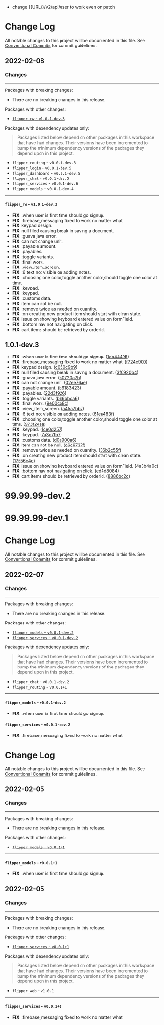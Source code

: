 <!-- TODO: -->
- change {{URL}}/v2/api/user to work even on patch


# Change Log

All notable changes to this project will be documented in this file.
See [Conventional Commits](https://conventionalcommits.org) for commit guidelines.

## 2022-02-08

### Changes

---

Packages with breaking changes:

- There are no breaking changes in this release.

Packages with other changes:

- [`flipper_rw` - `v1.0.1-dev.3`](#flipper_rw---v101-dev3)

Packages with dependency updates only:

> Packages listed below depend on other packages in this workspace that have had changes. Their versions have been incremented to bump the minimum dependency versions of the packages they depend upon in this project.

- `flipper_routing` - `v0.0.1-dev.3`
- `flipper_login` - `v0.0.1-dev.5`
- `flipper_dashboard` - `v0.0.1-dev.5`
- `flipper_chat` - `v0.0.1-dev.5`
- `flipper_services` - `v0.0.1-dev.6`
- `flipper_models` - `v0.0.1-dev.4`

---

#### `flipper_rw` - `v1.0.1-dev.3`

 - **FIX**: :when user is first time should go signup.
 - **FIX**: :firebase_messaging fixed to work no matter what.
 - **FIX**: keypad design.
 - **FIX**: null filed causing break in saving a document.
 - **FIX**: :guava java error.
 - **FIX**: can not change unit.
 - **FIX**: :payable amount.
 - **FIX**: :payables.
 - **FIX**: :toggle variants.
 - **FIX**: :final work.
 - **FIX**: :view_item_screen.
 - **FIX**: :6 text not visible on adding notes.
 - **FIX**: :choosing one color,toggle another color,should toggle one color at time.
 - **FIX**: :keypad.
 - **FIX**: :keypad.
 - **FIX**: :customs data.
 - **FIX**: item can not be null.
 - **FIX**: :remove twice as needed on quantity.
 - **FIX**: :on creating new product item should start with clean state.
 - **FIX**: issue on showing keyboard entered value on formField.
 - **FIX**: :bottom nav not navigating on click.
 - **FIX**: cart items should be retrieved by orderId.

## 1.0.1-dev.3

 - **FIX**: :when user is first time should go signup. ([1eb44495](https://github.com/yegobox/flipper/commit/1eb4449572997b2cc7766fe09fd6971c584037d3))
 - **FIX**: :firebase_messaging fixed to work no matter what. ([f724c900](https://github.com/yegobox/flipper/commit/f724c900a590081442fb2eef35b25d7842a4be29))
 - **FIX**: keypad design. ([c050c9b9](https://github.com/yegobox/flipper/commit/c050c9b99f226dfb7bbd417c3f59e730f8b956b7))
 - **FIX**: null filed causing break in saving a document. ([3f0920b4](https://github.com/yegobox/flipper/commit/3f0920b479fbfd83bdd541ecfed1bafadd31f283))
 - **FIX**: :guava java error. ([b0720a7b](https://github.com/yegobox/flipper/commit/b0720a7be7f076096f1ed88c3525ce7642a6b10c))
 - **FIX**: can not change unit. ([02ee76ae](https://github.com/yegobox/flipper/commit/02ee76aeb02479e025b24d9f0e9df384dca6f780))
 - **FIX**: :payable amount. ([b6183423](https://github.com/yegobox/flipper/commit/b6183423aa862a9db081219cca8d972852f34ab3))
 - **FIX**: :payables. ([22d3f926](https://github.com/yegobox/flipper/commit/22d3f926bdce077a18e9e47659dc51b3ec795f5b))
 - **FIX**: :toggle variants. ([b66bbca6](https://github.com/yegobox/flipper/commit/b66bbca6a70eea4dbfbbf6eaf95acc9f0cf6483c))
 - **FIX**: :final work. ([9e00ca8c](https://github.com/yegobox/flipper/commit/9e00ca8c571aaa7e62e100e0a7a975ed488d823f))
 - **FIX**: :view_item_screen. ([a45a7bb7](https://github.com/yegobox/flipper/commit/a45a7bb7a57099220aa379351920c8c26bea1698))
 - **FIX**: :6 text not visible on adding notes. ([61ea483f](https://github.com/yegobox/flipper/commit/61ea483f40e39c6f3ecf485dd52e6e528198e4ff))
 - **FIX**: :choosing one color,toggle another color,should toggle one color at time. ([973f24aa](https://github.com/yegobox/flipper/commit/973f24aa54aed6f188bd666e9ac2a1bcc9a4f8c6))
 - **FIX**: :keypad. ([1ce0d257](https://github.com/yegobox/flipper/commit/1ce0d257892e04e811bab738fecd66c258f47b99))
 - **FIX**: :keypad. ([7a3c7fb7](https://github.com/yegobox/flipper/commit/7a3c7fb788033d49493d0db77063fb3401efbb9b))
 - **FIX**: :customs data. ([d0e900a6](https://github.com/yegobox/flipper/commit/d0e900a6fd93f683f417710962ad8ba389790c2e))
 - **FIX**: item can not be null. ([c6c9737f](https://github.com/yegobox/flipper/commit/c6c9737f582b8fa65646650e12b592c4f27bcbd7))
 - **FIX**: :remove twice as needed on quantity. ([36b2c55f](https://github.com/yegobox/flipper/commit/36b2c55f796e9be1770f9cb34ad870d181a09a9b))
 - **FIX**: :on creating new product item should start with clean state. ([17556c4e](https://github.com/yegobox/flipper/commit/17556c4e28ade8ed4a23be940fe2bfdd482bf582))
 - **FIX**: issue on showing keyboard entered value on formField. ([4a3b4a0c](https://github.com/yegobox/flipper/commit/4a3b4a0c5e2351d9487f118b3bf16e7c3bcaaf42))
 - **FIX**: :bottom nav not navigating on click. ([ed4d8084](https://github.com/yegobox/flipper/commit/ed4d808488a17157dae7b93b9bcf992155787432))
 - **FIX**: cart items should be retrieved by orderId. ([8886bd2c](https://github.com/yegobox/flipper/commit/8886bd2cd3f5349569005a15325139301ad46955))

# 99.99.99-dev.2
# 99.99.99-dev.1
# Change Log

All notable changes to this project will be documented in this file.
See [Conventional Commits](https://conventionalcommits.org) for commit guidelines.

## 2022-02-07

### Changes

---

Packages with breaking changes:

- There are no breaking changes in this release.

Packages with other changes:

- [`flipper_models` - `v0.0.1-dev.2`](#flipper_models---v001-dev2)
- [`flipper_services` - `v0.0.1-dev.2`](#flipper_services---v001-dev2)

Packages with dependency updates only:

> Packages listed below depend on other packages in this workspace that have had changes. Their versions have been incremented to bump the minimum dependency versions of the packages they depend upon in this project.

- `flipper_chat` - `v0.0.1-dev.2`
- `flipper_routing` - `v0.0.1+1`

---

#### `flipper_models` - `v0.0.1-dev.2`

 - **FIX**: :when user is first time should go signup.

#### `flipper_services` - `v0.0.1-dev.2`

 - **FIX**: :firebase_messaging fixed to work no matter what.

# Change Log

All notable changes to this project will be documented in this file.
See [Conventional Commits](https://conventionalcommits.org) for commit guidelines.

## 2022-02-05

### Changes

---

Packages with breaking changes:

- There are no breaking changes in this release.

Packages with other changes:

- [`flipper_models` - `v0.0.1+1`](#flipper_models---v0011)

---

#### `flipper_models` - `v0.0.1+1`

 - **FIX**: :when user is first time should go signup.


## 2022-02-05

### Changes

---

Packages with breaking changes:

- There are no breaking changes in this release.

Packages with other changes:

- [`flipper_services` - `v0.0.1+1`](#flipper_services---v0011)

Packages with dependency updates only:

> Packages listed below depend on other packages in this workspace that have had changes. Their versions have been incremented to bump the minimum dependency versions of the packages they depend upon in this project.

- `flipper_web` - `v1.0.1`

---

#### `flipper_services` - `v0.0.1+1`

 - **FIX**: :firebase_messaging fixed to work no matter what.

